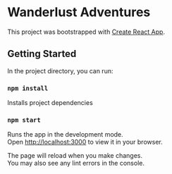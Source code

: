 # Wanderlust Adventures

This project was bootstrapped with [Create React App](https://github.com/facebook/create-react-app).

## Getting Started

In the project directory, you can run:

### `npm install`

Installs project dependencies

### `npm start`

Runs the app in the development mode.\
Open [http://localhost:3000](http://localhost:3000) to view it in your browser.

The page will reload when you make changes.\
You may also see any lint errors in the console.

